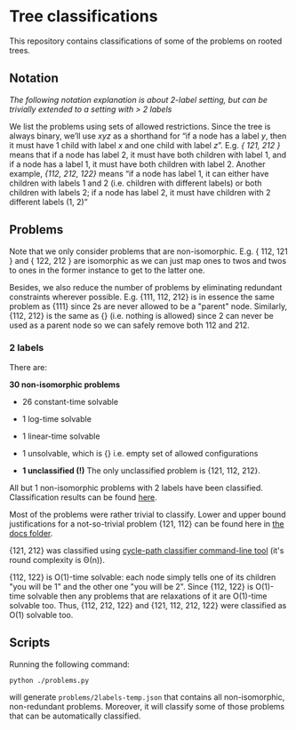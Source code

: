 # Tree classifications

This repository contains classifications of some of the problems on rooted trees.

## Notation

_The following notation explanation is about 2-label setting, but can be trivially extended to a setting with > 2 labels_

We list the problems using sets of allowed restrictions. Since the tree is always binary, we’ll use _xyz_ as a shorthand for “if a node has a label _y_, then it must have 1 child with label _x_ and one child with label _z_”. E.g. _{ 121, 212 }_ means that if a node has label 2, it must have both children with label 1, and if a node has a label 1, it must have both children with label 2. Another example, _{112, 212, 122}_ means “if a node has label 1, it can either have children with labels 1 and 2 (i.e. children with different labels) or both children with labels 2; if a node has label 2, it must have children with 2 different labels (1, 2)”

## Problems

Note that we only consider problems that are non-isomorphic. E.g. { 112, 121 } and { 122, 212 } are isomorphic as we can just map ones to twos and twos to ones in the former instance to get to the latter one.

Besides, we also reduce the number of problems by eliminating redundant constraints wherever possible. E.g. {111, 112, 212} is in essence the same problem as {111} since 2s are never allowed to be a "parent" node. Similarly, {112, 212} is the same as {} (i.e. nothing is allowed) since 2 can never be used as a parent node so we can safely remove both 112 and 212.

### 2 labels

There are:

**30 non-isomorphic problems**

- 26 constant-time solvable

- 1 log-time solvable

- 1 linear-time solvable

- 1 unsolvable, which is {} i.e. empty set of allowed configurations

- **1 unclassified (!)** The only unclassified problem is {121, 112, 212}.

All but 1 non-isomorphic problems with 2 labels have been classified. Classification results can be found [here](https://github.com/AleksTeresh/tree-classifications/blob/master/problems/2labels.json).

Most of the problems were rather trivial to classify. Lower and upper bound justifications for a not-so-trivial problem {121, 112} can be found here in [the docs folder](https://github.com/AleksTeresh/tree-classifications/tree/master/docs).

{121, 212} was classified using [cycle-path classifier command-line tool](https://github.com/AleksTeresh/cyclepath-classifier) (it's round complexity is Θ(n)).

{112, 122} is O(1)-time solvable: each node simply tells one of its children "you will be 1" and the other one "you will be 2". Since {112, 122} is O(1)-time solvable then any problems that are relaxations of it are O(1)-time solvable too. Thus, {112, 212, 122} and {121, 112, 212, 122} were classified as O(1) solvable too.

## Scripts

Running the following command:

```
python ./problems.py
```

will generate `problems/2labels-temp.json` that contains all non-isomorphic, non-redundant problems. Moreover, it will classify some of those problems that can be automatically classified.

